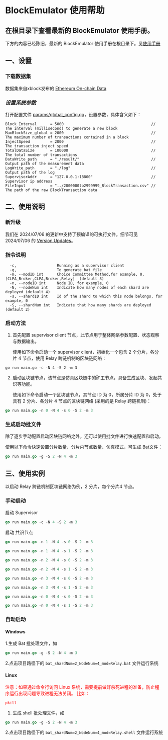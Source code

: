 # BlockEmulator 使用帮助

## 在根目录下查看最新的 BlockEmulator 使用手册。

下方的内容已经陈旧，最新的 BlockEmulator 使用手册在根目录下。见[使用手册](../../20240906-blockEmulator使用手册-开源版本-v2.pdf)

## 一、设置

### 下载数据集

数据集来自xblock发布的 [Ethereum On-chain Data](https://xblock.pro/#/dataset/14)

### *设置系统参数*

打开配置文件 [params/global_config.go](https://github.com/Jianru-Lin/block-emulator-v1/blob/79325c6ddd009c450a00ffbc0e06073a74f3c428/params/global_config.go)，设置参数，具体含义如下：

```Plain
Block_Interval      = 5000                                       // The interval (millisecond) to generate a new block
MaxBlockSize_global = 2000                                       // The maximum number of transactions contained in a block 
InjectSpeed         = 2000                                       // The transaction inject speed
TotalDataSize       = 100000                                     // The total number of transactions
DataWrite_path      = "./result/"                                // Output path of the measurement data
LogWrite_path       = "./log"                                    // Output path of the log
SupervisorAddr      = "127.0.0.1:18800"                          // Supervisor ip address
FileInput           = "../2000000to2999999_BlockTransaction.csv" // The path of the raw BlockTransaction data
```



## 二、使用说明

### **新升级**
   我们在 2024/07/06 的更新中支持了预编译的可执行文件。细节可见 2024/07/06 的 [Version Updates](../versionUpdate.md)。 

### 指令说明

```Plain
  -c,                  Running as a supervisor client 
  -g,                  To generate bat file
  -m, --modID int      Choice Committee Method,for example, 0, [CLPA_Broker,CLPA,Broker,Relay]  (default 3)
  -n, --nodeID int     Node ID, for example, 0
  -N, --nodeNum int    Indicate how many nodes of each shard are deployed (default 4)
  -s, --shardID int    Id of the shard to which this node belongs, for example, 0
  -S, --shardNum int   Indicate that how many shards are deployed (default 2)
```

### 启动方法

1. 首先配置 supervisor client 节点，此节点用于整体网络参数配置、状态观察与数据输出。

   使用如下命令启动一个 supervisor client，初始化一个包含 2 个分片，各分片 4 节点，使用 Relay 跨链机制的区块链网络：

```Plain
go run main.go -c -N 4 -S 2 -m 3 
```

2. 启动区块链节点，该节点是仿真区块链中的矿工节点，具备生成区块、发起共识等功能。

   使用如下命令启动一个区块链节点，其节点 ID 为 0，所属分片 ID 为 0，处于具有 2 分片、各分片 4 节点的区块链网络  (采用的是 Relay 跨链机制)：

```Go
go run main.go -n 0 -N 4 -s 0 -S 2 -m 3 
```

### 生成启动批文件

除了逐步手动配置启动区块链网络之外，还可以使用批文件进行快速配置和启动。

使用以下命令快速设置分片数量、分片内节点数量、仿真模式，可生成 Bat文件：

```Go
go run main.go -g -S 2 -N 4 -m 3
```





## 三、使用实例

以启动 Relay 跨链机制区块链网络为例，2 分片，每个分片4 节点。

### 手动启动

启动 Supervisor

```Go
go run main.go -c -N 4 -S 2 -m 3 
```

启动 共识节点

```Go
go run main.go -n 1 -N 4 -s 0 -S 2 -m 3 

go run main.go -n 1 -N 4 -s 1 -S 2 -m 3 

go run main.go -n 2 -N 4 -s 0 -S 2 -m 3 

go run main.go -n 2 -N 4 -s 1 -S 2 -m 3 

go run main.go -n 3 -N 4 -s 0 -S 2 -m 3 

go run main.go -n 3 -N 4 -s 1 -S 2 -m 3 

go run main.go -n 0 -N 4 -s 0 -S 2 -m 3 

go run main.go -n 0 -N 4 -s 1 -S 2 -m 3 
```

### 自动启动

#### Windows 
1.生成 Bat 批处理文件，如

```Go
go run main.go -g -S 2 -N 4 -m 3
```

2.点击项目路径下的 `bat_shardNum=2_NodeNum=4_mod=Relay.bat` 文件运行系统

#### Linux
<font color='red'>注意：如果通过命令行访问 Linux 系统，需要提前做好杀死进程的准备，防止程序运行出现问题导致进程无法关闭。
比如：
```
pkill
```
</font>

1. 生成 shell 批处理文件，如

```Go
go run main.go -g -S 2 -N 4 -m 3
```

2.点击项目路径下的 `bat_shardNum=2_NodeNum=4_mod=Relay.shell` 文件运行系统